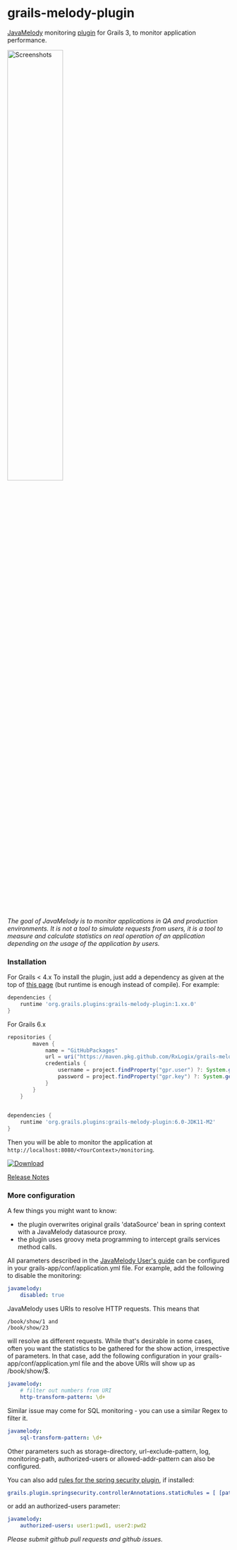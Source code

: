 grails-melody-plugin
====================

[JavaMelody](https://github.com/javamelody/javamelody/wiki) monitoring [plugin](http://plugins.grails.org/plugin/sergiomichels/grails-melody-plugin) for Grails 3, to monitor application performance.

<a href='Screenshots#charts'><img src='https://github.com/javamelody/javamelody/wiki/resources/screenshots/graphs.png' alt='Screenshots' width='50%' title='Screenshots' /></a>

_The goal of JavaMelody is to monitor applications in QA and production environments. It is not a tool to simulate requests from users, it is a tool to measure and calculate statistics on real operation of an application depending on the usage of the application by users._

### Installation ###

For Grails < 4.x
To install the plugin, just add a dependency as given at the top of [this page](http://plugins.grails.org/plugin/sergiomichels/grails-melody-plugin) (but runtime is enough instead of compile). For example:
```groovy
dependencies {
    runtime 'org.grails.plugins:grails-melody-plugin:1.xx.0'
}
```

For Grails 6.x
```groovy
repositories {
        maven {
            name = "GitHubPackages"
            url = uri("https://maven.pkg.github.com/RxLogix/grails-melody-plugin")
            credentials {
                username = project.findProperty("gpr.user") ?: System.getenv("GITHUB_USERNAME")
                password = project.findProperty("gpr.key") ?: System.getenv("GITHUB_TOKEN")
            }
        }
    }
    

dependencies {
    runtime 'org.grails.plugins:grails-melody-plugin:6.0-JDK11-M2'
}
```

Then you will be able to monitor the application at ```http://localhost:8080/<YourContext>/monitoring```.

[![Download](https://api.bintray.com/packages/sergiomichels/plugins/grails-melody-plugin/images/download.svg) ](https://bintray.com/sergiomichels/plugins/grails-melody-plugin/_latestVersion)

[Release Notes](https://github.com/javamelody/javamelody/wiki/ReleaseNotes) 

### More configuration ###

A few things you might want to know:
* the plugin overwrites original grails 'dataSource' bean in spring context with a JavaMelody datasource proxy.
* the plugin uses groovy meta programming to intercept grails services method calls.
  
All parameters described in the [JavaMelody User's guide](https://github.com/javamelody/javamelody/wiki/UserGuide#6-optional-parameters)
can be configured in your grails-app/conf/application.yml file. For example, add the following to disable the monitoring:
```yaml
javamelody:
    disabled: true
```

JavaMelody uses URIs to resolve HTTP requests. This means that
```
/book/show/1 and 
/book/show/23 
```

will resolve as different requests.  While that's desirable in some cases, often you want the statistics to be gathered for the show action, irrespective of parameters. In that case, add the following configuration in your grails-app/conf/application.yml file and the above URIs will show up as /book/show/$. 
```yaml
javamelody:
    # filter out numbers from URI
    http-transform-pattern: \d+
```

Similar issue may come for SQL monitoring - you can use a similar Regex to filter it.
```yaml
javamelody:
    sql-transform-pattern: \d+
```

Other parameters such as storage-directory, url-exclude-pattern, log, monitoring-path, authorized-users or allowed-addr-pattern can also be configured.

You can also add [rules for the spring security plugin](https://grails-plugins.github.io/grails-spring-security-core/v3/index.html#requestMappings), if installed:
```yaml
grails.plugin.springsecurity.controllerAnnotations.staticRules = [ [pattern: '/monitoring', access: ['ROLE_ADMIN']] ]
```
or add an authorized-users parameter:
```yaml
javamelody:
    authorized-users: user1:pwd1, user2:pwd2
```

_Please submit github pull requests and github issues._
